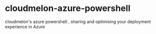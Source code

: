 # cloudmelon-azure-powershell
cloudmelon's azure powershell ,  sharing and optimising your deployment experience in Azure
